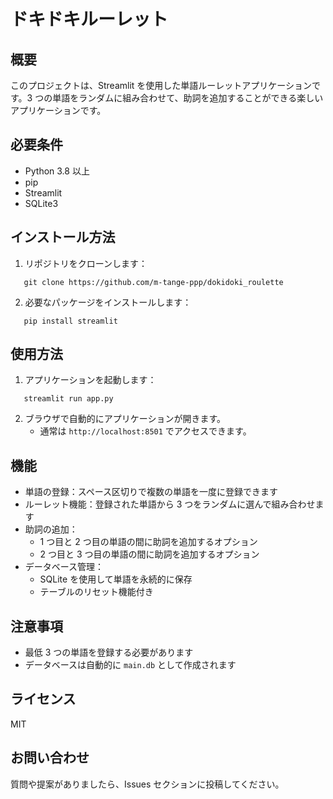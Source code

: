 # ドキドキルーレット

## 概要

このプロジェクトは、Streamlit を使用した単語ルーレットアプリケーションです。3 つの単語をランダムに組み合わせて、助詞を追加することができる楽しいアプリケーションです。

## 必要条件

- Python 3.8 以上
- pip
- Streamlit
- SQLite3

## インストール方法

1. リポジトリをクローンします：

```
   git clone https://github.com/m-tange-ppp/dokidoki_roulette
```

2. 必要なパッケージをインストールします：

```
   pip install streamlit
```

## 使用方法

1. アプリケーションを起動します：

```
   streamlit run app.py
```

2. ブラウザで自動的にアプリケーションが開きます。
   - 通常は `http://localhost:8501` でアクセスできます。

## 機能

- 単語の登録：スペース区切りで複数の単語を一度に登録できます
- ルーレット機能：登録された単語から 3 つをランダムに選んで組み合わせます
- 助詞の追加：
  - 1 つ目と 2 つ目の単語の間に助詞を追加するオプション
  - 2 つ目と 3 つ目の単語の間に助詞を追加するオプション
- データベース管理：
  - SQLite を使用して単語を永続的に保存
  - テーブルのリセット機能付き

## 注意事項

- 最低 3 つの単語を登録する必要があります
- データベースは自動的に `main.db` として作成されます

## ライセンス

MIT

## お問い合わせ

質問や提案がありましたら、Issues セクションに投稿してください。
